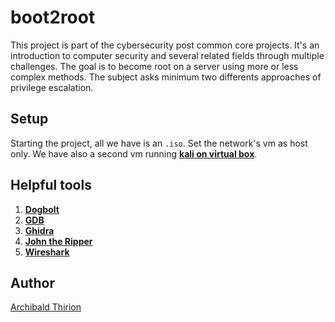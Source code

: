 # boot2root

This project is part of the cybersecurity post common core projects. It's an introduction to computer security and several related fields through multiple challenges. The goal is to become root on a server using more or less complex methods. The subject asks minimum two differents approaches of privilege escalation.

## Setup

Starting the project, all we have is an `.iso`. Set the network's vm as host only. We have also a second vm running [**kali on virtual box**](https://www.kali.org/get-kali/#kali-virtual-machines).

## Helpful tools

1. [**Dogbolt**](https://dogbolt.org/)
2. [**GDB**](https://www.sourceware.org/gdb/documentation/)
3. [**Ghidra**](https://ghidra-sre.org/) 
4. [**John the Ripper**](https://www.openwall.com/john/doc/)
5. [**Wireshark**](https://www.wireshark.org/docs/)

## Author

[Archibald Thirion](https://github.com/Archips)  
